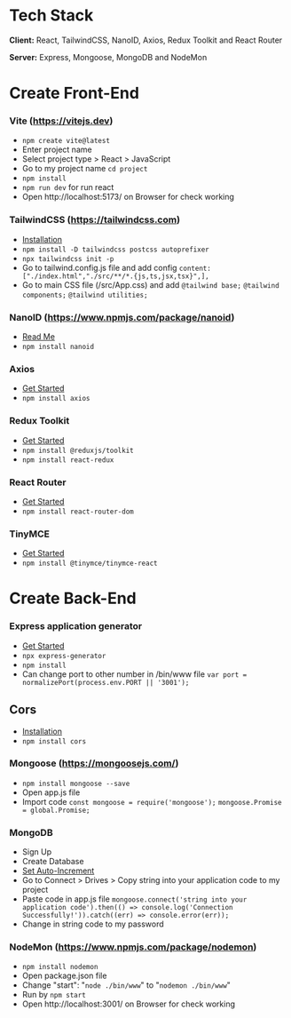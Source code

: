 # Tech Stack
**Client:** React, TailwindCSS, NanoID, Axios, Redux Toolkit and React Router

**Server:** Express, Mongoose, MongoDB and NodeMon



# Create Front-End

### Vite (https://vitejs.dev)
- `npm create vite@latest`
- Enter project name
- Select project type > React > JavaScript
- Go to my project name `cd project`
- `npm install`
- `npm run dev` for run react
- Open http://localhost:5173/ on Browser for check working

### TailwindCSS (https://tailwindcss.com)
- [Installation](https://tailwindcss.com/docs/guides/vite)
- `npm install -D tailwindcss postcss autoprefixer`
- `npx tailwindcss init -p`
- Go to tailwind.config.js file and add config `content: ["./index.html","./src/**/*.{js,ts,jsx,tsx}",],`
- Go to main CSS file (/src/App.css) and add `@tailwind base;` `@tailwind components;` `@tailwind utilities;`

### NanoID (https://www.npmjs.com/package/nanoid)
- [Read Me](https://github.com/ai/nanoid#readme)
- `npm install nanoid`

### Axios
- [Get Started](https://axios-http.com/docs/intro)
- `npm install axios`

### Redux Toolkit
- [Get Started](https://redux-toolkit.js.org/introduction/getting-started)
- `npm install @reduxjs/toolkit`
- `npm install react-redux`

### React Router
- [Get Started](https://reactrouter.com/en/main/start/tutorial)
- `npm install react-router-dom`

### TinyMCE
- [Get Started](https://www.tiny.cloud/docs/integrations/react/)
- `npm install @tinymce/tinymce-react`



# Create Back-End

### Express application generator
- [Get Started](https://expressjs.com/en/starter/generator.html)
- `npx express-generator`
- `npm install`
- Can change port to other number in /bin/www file `var port = normalizePort(process.env.PORT || '3001');`
## Cors
- [Installation](https://expressjs.com/en/resources/middleware/cors.html)
- `npm install cors`

### Mongoose (https://mongoosejs.com/)
- `npm install mongoose --save`
- Open app.js file
- Import code `const mongoose = require('mongoose');` `mongoose.Promise = global.Promise;`

### MongoDB
- Sign Up
- Create Database
- [Set Auto-Increment](https://www.mongodb.com/developer/products/atlas/triggers-tricks-auto-increment-fields/)
- Go to Connect > Drives > Copy string into your application code to my project
- Paste code in app.js file `mongoose.connect('string into your application code').then(() => console.log('Connection Successfully!')).catch((err) => console.error(err));`
- Change <password> in string code to my password

### NodeMon (https://www.npmjs.com/package/nodemon)
- `npm install nodemon`
- Open package.json file
- Change "start": "`node ./bin/www`" to "`nodemon ./bin/www`"
- Run by `npm start`
- Open http://localhost:3001/ on Browser for check working